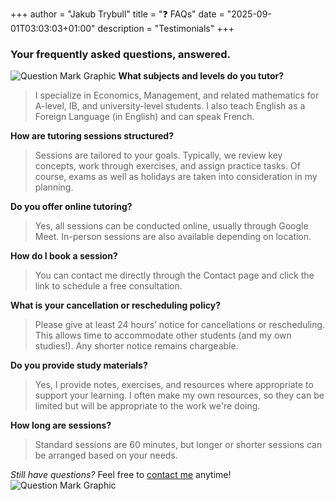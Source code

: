 +++
author = "Jakub Trybull"
title = "❓ FAQs"
date = "2025-09-01T03:03:03+01:00"
description = "Testimonials"
+++

### Your frequently asked questions, answered.
![Question Mark Graphic](/img/question.jpg)
**What subjects and levels do you tutor?**

>I specialize in Economics, Management, and related mathematics for A-level, IB, and university-level students. I also teach English as a Foreign Language (in English) and can speak French.


**How are tutoring sessions structured?**
   
>Sessions are tailored to your goals. Typically, we review key concepts, work through exercises, and assign practice tasks. Of course, exams as well as holidays are taken into consideration in my planning.


**Do you offer online tutoring?**

>Yes, all sessions can be conducted online, usually through Google Meet. In-person sessions are also available depending on location.

**How do I book a session?**

>You can contact me directly through the Contact page and click the link to schedule a free consultation.


**What is your cancellation or rescheduling policy?**

>Please give at least 24 hours’ notice for cancellations or rescheduling. This allows time to accommodate other students (and my own studies!). Any shorter notice remains chargeable.

**Do you provide study materials?**

>Yes, I provide notes, exercises, and resources where appropriate to support your learning. I often make my own resources, so they can be limited but will be appropriate to the work we're doing.

**How long are sessions?**

>Standard sessions are 60 minutes, but longer or shorter sessions can be arranged based on your needs.


*Still have questions?* Feel free to [contact me](/posts/contact) anytime!
![Question Mark Graphic](/img/pencil.jpg)